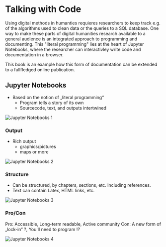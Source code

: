 # Talking with Code

Using digital methods in humanties requieres researchers to keep track e.g. of the algorithms used to clean data or the queries to a SQL database. One way to make these parts of digital humanities research available to a general audience is an integrated approach to programming and documenting. This "literal programming" lies at the heart of Jupyter Notebooks, where the researcher can interactivley write code and documentation in a browser. 

This book is an example how this form of documentation can be extended to a fullfledged online publication.


## Jupyter Notebooks

  - Based on the notion of „literal programming“
    - Program tells a story of its own
    - Sourcecode, text, and outputs intertwined

  ![Jupyter Notebooks 1](assets/jupyter1.png)

### Output

  - Rich output
    - graphics/pictures
    - maps or more

  ![Jupyter Notebooks 2](assets/jupyter2.png)

### Structure

- Can be structured, by chapters, sections, etc. Including references.
- Text can contain Latex, HTML links, etc.

![Jupyter Notebooks 3](assets/jupyter3.png)


### Pro/Con

Pro: Accessible, Long-term readable, Active community
Con: A new form of „lock-in“ ?, You'll need to program !?

![Jupyter Notebooks 4](assets/jupyter4.png)

